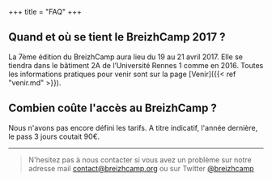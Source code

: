 +++
title = "FAQ"
+++

## Quand et où se tient le BreizhCamp 2017 ?

La 7ème édition du BreizhCamp aura lieu du 19 au 21 avril 2017. Elle se tiendra dans le bâtiment 2A de l’Université Rennes 1 comme en 2016. Toutes les informations pratiques pour venir sont sur la page [Venir]({{< ref "venir.md" >}}).

## Combien coûte l'accès au BreizhCamp ?

Nous n'avons pas encore défini les tarifs. A titre indicatif, l'année dernière, le pass 3 jours coutait 90€.

---

> N'hesitez pas à nous contacter si vous avez un problème sur notre adresse mail contact@breizhcamp.org ou sur Twitter [@breizhcamp](https://twitter.com/breizhcamp)
